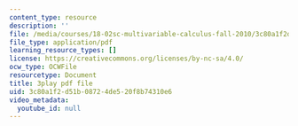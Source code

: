 ```yaml
---
content_type: resource
description: ''
file: /media/courses/18-02sc-multivariable-calculus-fall-2010/3c80a1f2d51b08724de520f8b74310e6_evxReCLA-fU.pdf
file_type: application/pdf
learning_resource_types: []
license: https://creativecommons.org/licenses/by-nc-sa/4.0/
ocw_type: OCWFile
resourcetype: Document
title: 3play pdf file
uid: 3c80a1f2-d51b-0872-4de5-20f8b74310e6
video_metadata:
  youtube_id: null
---
```

